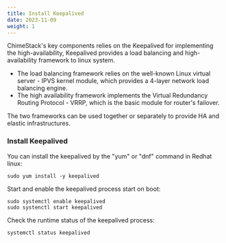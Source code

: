 ```yaml
---
title: Install Keepalived 
date: 2023-11-09
weight: 1
---
```


ChimeStack's key components relies on the Keepalived for implementing the high-availability, Keepalived provides a load balancing and high-availability framework to linux system.

- The load balancing framework relies on the well-known Linux virtual server - IPVS kernel module, which provides a 4-layer network load balancing engine.
- The high availability framework implements the Virtual Redundancy Routing Protocol - VRRP, which is the basic module for router's failover. 

The two frameworks can be used together or separately to provide HA and elastic infrastructures.

### Install Keepalived 

You can install the keepalived by the "yum" or "dnf" command in Redhat linux: 

```
sudo yum install -y keepalived
```

Start and enable the keepalived process start on boot:

```
sudo systemctl enable keepalived
sudo systenctl start keepalived
```

Check the runtime status of the keepalived process:

```
systemctl status keepalived
```